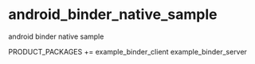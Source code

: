# android_binder_native_sample
android binder native sample

PRODUCT_PACKAGES += example_binder_client example_binder_server

